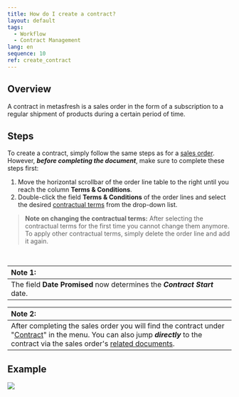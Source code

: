 ```yaml
---
title: How do I create a contract?
layout: default
tags:
  - Workflow
  - Contract Management
lang: en
sequence: 10
ref: create_contract
---
```


## Overview
A contract in metasfresh is a sales order in the form of a subscription to a regular shipment of products during a certain period of time.

## Steps
To create a contract, simply follow the same steps as for a [sales order](SalesOrder_recording). However, ***before completing the document***, make sure to complete these steps first:

1. Move the horizontal scrollbar of the order line table to the right until you reach the column **Terms & Conditions**.
1. Double-click the field **Terms & Conditions** of the order lines and select the desired [contractual terms](Define_contractual_terms) from the drop-down list.
 >**Note on changing the contractual terms:** After selecting the contractual terms for the first time you cannot change them anymore. To apply other contractual terms, simply delete the order line and add it again.

<br>

| **Note 1:** |
| :--- |
| The field **Date Promised** now determines the ***Contract Start*** date. |

| **Note 2:** |
| :--- |
| After completing the sales order you will find the contract under "[Contract](Menu)" in the menu. You can also jump ***directly*** to the contract via the sales order's [related documents](JumptoviaSidebar). |

## Example
![](assets/Create_contract.gif)
